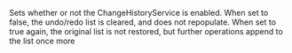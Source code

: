 Sets whether or not the ChangeHistoryService is enabled. When set to false, the undo/redo list is cleared, and does not repopulate. When set to true again, the original list is not restored, but further operations append to the list once more